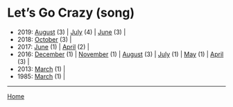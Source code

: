 # Let’s Go Crazy (song)

  * 2019: 
      [August](./let-s-go-crazy-song-2019-08.md) (3) | 
      [July](./let-s-go-crazy-song-2019-07.md) (4) | 
      [June](./let-s-go-crazy-song-2019-06.md) (3) | 
  * 2018: 
      [October](./let-s-go-crazy-song-2018-10.md) (3) | 
  * 2017: 
      [June](./let-s-go-crazy-song-2017-06.md) (1) | 
      [April](./let-s-go-crazy-song-2017-04.md) (2) | 
  * 2016: 
      [December](./let-s-go-crazy-song-2016-12.md) (1) | 
      [November](./let-s-go-crazy-song-2016-11.md) (1) | 
      [August](./let-s-go-crazy-song-2016-08.md) (3) | 
      [July](./let-s-go-crazy-song-2016-07.md) (1) | 
      [May](./let-s-go-crazy-song-2016-05.md) (1) | 
      [April](./let-s-go-crazy-song-2016-04.md) (3) | 
  * 2013: 
      [March](./let-s-go-crazy-song-2013-03.md) (1) | 
  * 1985: 
      [March](./let-s-go-crazy-song-1985-03.md) (1) | 

----

[Home](../)

